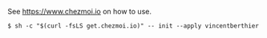 See https://www.chezmoi.io on how to use.
```console
$ sh -c "$(curl -fsLS get.chezmoi.io)" -- init --apply vincentberthier
```
